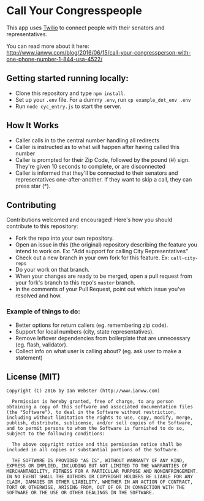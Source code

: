 # Call Your Congresspeople

This app uses [Twilio](https://www.twilio.com/) to connect people with their senators and representatives.

You can read more about it here: http://www.ianww.com/blog/2016/06/15/call-your-congressperson-with-one-phone-number-1-844-usa-4522/

## Getting started running locally:

- Clone this repository and type `npm install`.
- Set up your `.env` file.  For a dummy `.env`, run `cp example_dot_env .env`
- Run `node cyc_entry.js` to start the server.

## How It Works

- Caller calls in to the central number handling all redirects
- Caller is instructed as to what will happen after having called this number
- Caller is prompted for their Zip Code, followed by the pound (#) sign. They're given 10 seconds to complete, or are disconnected
- Caller is informed that they'll be connected to their senators and representatives one-after-another. If they want to skip a call, they can press star (*).

## Contributing

Contributions welcomed and encouraged! Here's how you should contribute to this repository:

- Fork the repo into your own repository.
- Open an issue in this (the original) repository describing the feature you intend to work on. Ex: "Add support for calling City Representatives"
- Check out a new branch in your own fork for this feature. Ex: `call-city-reps`
- Do your work on that branch.
- When your changes are ready to be merged, open a pull request from your fork's branch to this repo's `master` branch.
- In the comments of your Pull Request, point out which issue you've resolved and how.


### Example of things to do:

- Better options for return callers (eg. remembering zip code).
- Support for local numbers (city, state representatives).
- Remove leftover dependencies from boilerplate that are unnecessary (eg. flash, validator).
- Collect info on what user is calling about? (eg. ask user to make a statement)


## License (MIT)

```
Copyright (C) 2016 by Ian Webster (http://www.ianww.com)

  Permission is hereby granted, free of charge, to any person obtaining a copy of this software and associated documentation files (the "Software"), to deal in the Software without restriction, including without limitation the rights to use, copy, modify, merge, publish, distribute, sublicense, and/or sell copies of the Software, and to permit persons to whom the Software is furnished to do so, subject to the following conditions:

  The above copyright notice and this permission notice shall be included in all copies or substantial portions of the Software.

  THE SOFTWARE IS PROVIDED "AS IS", WITHOUT WARRANTY OF ANY KIND, EXPRESS OR IMPLIED, INCLUDING BUT NOT LIMITED TO THE WARRANTIES OF MERCHANTABILITY, FITNESS FOR A PARTICULAR PURPOSE AND NONINFRINGEMENT. IN NO EVENT SHALL THE AUTHORS OR COPYRIGHT HOLDERS BE LIABLE FOR ANY CLAIM, DAMAGES OR OTHER LIABILITY, WHETHER IN AN ACTION OF CONTRACT, TORT OR OTHERWISE, ARISING FROM, OUT OF OR IN CONNECTION WITH THE SOFTWARE OR THE USE OR OTHER DEALINGS IN THE SOFTWARE.
```

